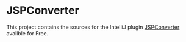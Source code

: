 
# JSPConverter

This project contains the sources for the IntelliJ plugin [JSPConverter](https://plugins.jetbrains.com/plugin/19255-jsp-converter) availble for Free.
